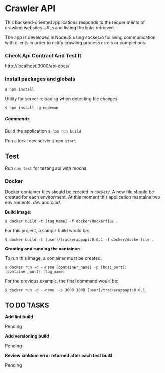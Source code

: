 Crawler API
====================

This backend-oriented applications responds to the requeriments of crawling websites URLs and listing the links retrieved.

The app is developed in NodeJS using socket.io for living communication with clients in order to notify crawling process errors or completions.

### Check Api Contract And Test It

http://localhost:3000/api-docs/

### Install packages and globals

`$ npm install`

Utility for server reloading when detecting file changes

`$ npm install -g nodemon`

##### Commands

Build the application
`$ npm run build`

Run a local dev server
`$ npm start`

## Test 

Run `npm test` for testing api with mocha.

### Docker

Docker container files should be created in `docker/`. A new file should be created for each environment. At this moment
this application mantains two enviroments: *dev* and *prod*.

**Build Image:**

`$ docker build -t [tag_name] -f docker/dockerfile .`

For this project, a sample build would be:

`$ docker build -t [user]/trackerappapi:0.0.1 -f docker/dockerfile .`

**Creating and running the container:**

To run this image, a container must be created.

`$ docker run -d --name [container_name] -p [host_port]:[container_port] [tag_name]`

For the previous example, the final command would be:

`$ docker run -d --name  -p 3000:3000 [user]/trackerappapi:0.0.1`

  
  
## TO DO TASKS

**Add lint build**

Pending

**Add versioning build**

Pending

**Review xmldom error returned after each test build** 

Pending
